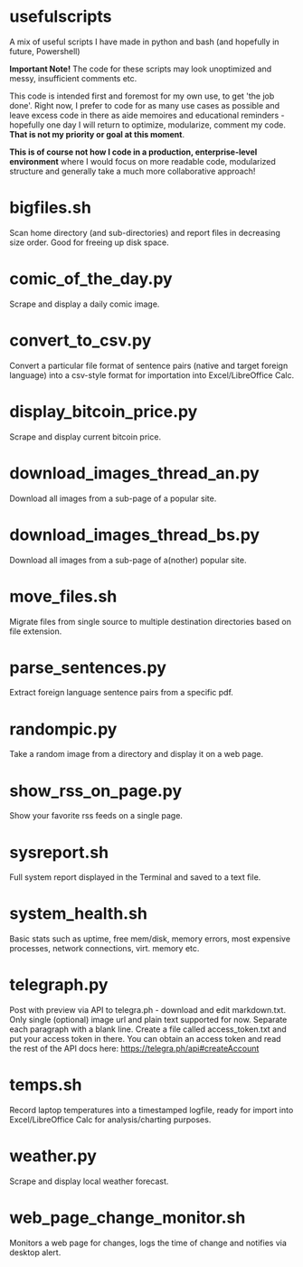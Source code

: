 # usefulscripts
A mix of useful scripts I have made in python and bash (and hopefully in future, Powershell)

**Important Note!**
The code for these scripts may look unoptimized and messy, insufficient comments etc.

This code is intended first and foremost for my own use, to get 'the job done'. Right now, I prefer to code for as many use cases as possible and leave excess code in there as aide memoires and educational reminders - hopefully one day I will return to optimize, modularize, comment my code. **That is not my priority or goal at this moment**.

**This is of course not how I code in a production, enterprise-level environment** where I would focus on more readable code, modularized structure and generally take a much more collaborative approach!

# bigfiles.sh
Scan home directory (and sub-directories) and report files in decreasing size order. Good for freeing up disk space.

# comic_of_the_day.py
Scrape and display a daily comic image.

# convert_to_csv.py
Convert a particular file format of sentence pairs (native and target foreign language) into a csv-style format for importation into Excel/LibreOffice Calc.

# display_bitcoin_price.py
Scrape and display current bitcoin price.

# download_images_thread_an.py
Download all images from a sub-page of a popular site.

# download_images_thread_bs.py
Download all images from a sub-page of a(nother) popular site.

# move_files.sh
Migrate files from single source to multiple destination directories based on file extension.

# parse_sentences.py
Extract foreign language sentence pairs from a specific pdf.

# randompic.py
Take a random image from a directory and display it on a web page.

# show_rss_on_page.py
Show your favorite rss feeds on a single page.

# sysreport.sh
Full system report displayed in the Terminal and saved to a text file.

# system_health.sh
Basic stats such as uptime, free mem/disk, memory errors, most expensive processes, network connections, virt. memory etc.

# telegraph.py
Post with preview via API to telegra.ph - download and edit markdown.txt. Only single (optional) image url and plain text supported for now. Separate each paragraph with a blank line. Create a file called access_token.txt and put your access token in there. You can obtain an access token and read the rest of the API docs here: https://telegra.ph/api#createAccount

# temps.sh
Record laptop temperatures into a timestamped logfile, ready for import into Excel/LibreOffice Calc for analysis/charting purposes.

# weather.py
Scrape and display local weather forecast.

# web_page_change_monitor.sh
Monitors a web page for changes, logs the time of change and notifies via desktop alert.
